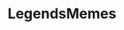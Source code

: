 ---
title: LegendsMemes
crosslinks:
- BattlefrontMemes
- anthologymemes
- SequelMemes
- livven
- PrequelMemes
- KOTORmemes
- fateextella
- prequel
- StarWarsEU
---